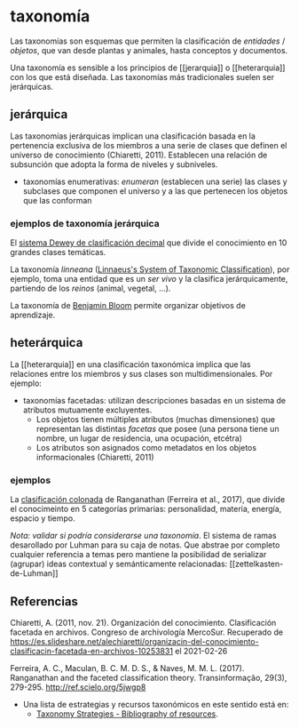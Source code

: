 # taxonomía
Las taxonomías son esquemas que permiten la clasificación de *entidades* / *objetos*, que van desde plantas y animales, hasta conceptos y documentos.

Una taxonomía es sensible a los principios de [[jerarquia]] o [[heterarquia]] con los que está diseñada. Las taxonomías más tradicionales suelen ser jerárquicas.

## jerárquica

Las taxonomías jerárquicas implican una clasificación basada en la pertenencia exclusiva de los miembros a una serie de clases que definen el universo de conocimiento (Chiaretti, 2011). Establecen una relación de subsunción que adopta la forma de niveles y subniveles.

- taxonomías enumerativas: *enumeran* (establecen una serie) las clases y subclases que componen el universo y a las que pertenecen los objetos que las conforman

### ejemplos de taxonomía jerárquica

El [sistema Dewey de clasificación decimal](https://es.wikipedia.org/wiki/Sistema_Dewey_de_clasificaci%C3%B3n) que divide el conocimiento en 10 grandes clases temáticas.

La taxonomía *linneana* ([Linnaeus's System of Taxonomic Classification](https://www.thoughtco.com/taxonomy-373415)), por ejemplo, toma una entidad que es un *ser vivo* y la clasifica jerárquicamente, partiendo de los *reinos* (animal, vegetal, ...).

La taxonomía de [Benjamin Bloom](http://www.bloomstaxonomy.us/) permite organizar objetivos de aprendizaje.

## heterárquica

La [[heterarquia]] en una clasificación taxonómica implica que las relaciones entre los miembros y sus clases son multidimensionales. Por ejemplo:

- taxonomías facetadas: utilizan descripciones basadas en un sistema de atributos mutuamente excluyentes.
    - Los objetos tienen múltiples atributos (muchas dimensiones) que representan las distintas *facetas* que posee (una persona tiene un nombre, un lugar de residencia, una ocupación, etcétra)
    - Los atributos son asignados como metadatos en los objetos informacionales (Chiaretti, 2011)

### ejemplos

La [clasificación colonada](https://es.wikipedia.org/wiki/Clasificaci%C3%B3n_colonada) de Ranganathan (Ferreira et al., 2017), que divide el conocimeinto en 5 categorías primarias: personalidad, materia, energía, espacio y tiempo.

*Nota: validar si podría considerarse una taxonomía*. El sistema de ramas desarollado por Luhman para su caja de notas. Que abstrae por completo cualquier referencia a temas pero mantiene la posibilidad de serializar (agrupar) ideas contextual y semánticamente relacionadas: [[zettelkasten-de-Luhman]]

## Referencias

Chiaretti, A. (2011, nov. 21). Organización del conocimiento. Clasificación facetada en archivos. Congreso de archivología MercoSur. Recuperado de <https://es.slideshare.net/alechiaretti/organizacin-del-conocimiento-clasificacin-facetada-en-archivos-10253831> el 2021-02-26

Ferreira, A. C., Maculan, B. C. M. D. S., & Naves, M. M. L. (2017). Ranganathan and the faceted classification theory. Transinformação, 29(3), 279-295. <http://ref.scielo.org/5jwgp8>

- Una lista de estrategias y recursos taxonómicos en este sentido está en:
    -  [Taxonomy Strategies - Bibliography of resources](http://www.taxonomystrategies.com/html/bibliography.htm).